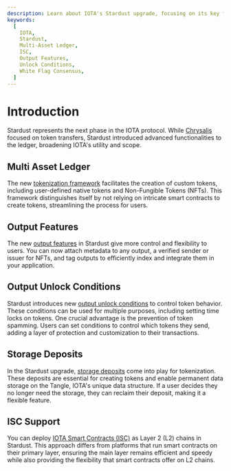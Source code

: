 ```yaml
---
description: Learn about IOTA's Stardust upgrade, focusing on its key features and enhancements.
keywords:
  [
    IOTA,
    Stardust,
    Multi-Asset Ledger,
    ISC,
    Output Features,
    Unlock Conditions,
    White Flag Consensus,
  ]
---
```


# Introduction

Stardust represents the next phase in the IOTA protocol.
While [Chrysalis](../chrysalis/introduction.md) focused on token transfers, Stardust introduced
advanced functionalities to the ledger, broadening IOTA's utility and scope.

## Multi Asset Ledger

The new [tokenization framework](core-concepts/multi-asset-ledger.md) facilitates the creation of custom tokens,
including user-defined native tokens and Non-Fungible Tokens (NFTs).
This framework distinguishes itself by not relying on intricate smart contracts to create tokens,
streamlining the process for users.

## Output Features

The new [output features](core-concepts/output-features.md) in Stardust give more control and flexibility to users.
You can now attach metadata to any output,
a verified sender or issuer for NFTs, and tag outputs to efficiently index and integrate them in your application.

## Output Unlock Conditions

Stardust introduces new [output unlock conditions](core-concepts/output-unlock-conditions.md) to control token behavior.
These conditions can be used for multiple purposes, including setting time locks on tokens.
One crucial advantage is the prevention of token spamming.
Users can set conditions to control which tokens they send,
adding a layer of protection and customization to their transactions.

## Storage Deposits

In the Stardust upgrade, [storage deposits](core-concepts/storage-deposit.md) come into play for tokenization.
These deposits are essential for creating tokens and enable permanent data storage on the Tangle,
IOTA's unique data structure.
If a user decides they no longer need the storage, they can reclaim their deposit, making it a flexible feature.

## ISC Support

You can deploy [IOTA Smart Contracts (ISC)](../../smart-contracts/core_concepts/smart-contracts.md) as Layer 2 (L2) chains
in Stardust.
This approach differs from platforms that run smart contracts on their primary layer,
ensuring the main layer remains efficient and speedy while also providing the flexibility that smart contracts offer on
L2 chains.
